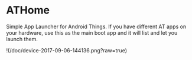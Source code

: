 # ATHome
Simple App Launcher for Android Things. If you have different AT apps on your hardware, use this as the main boot app and it will list and let you launch them. 

!(/doc/device-2017-09-06-144136.png?raw=true)
